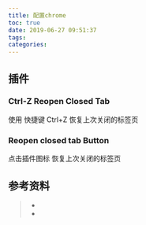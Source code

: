 ```yaml
---
title: 配置chrome
toc: true
date: 2019-06-27 09:51:37
tags:
categories:
---
```








## 插件

### Ctrl-Z Reopen Closed Tab

使用 快捷键 Ctrl+Z  恢复上次关闭的标签页

### Reopen closed tab Button

点击插件图标 恢复上次关闭的标签页









## 参考资料
> - []()
> - []()
